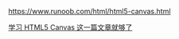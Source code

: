 https://www.runoob.com/html/html5-canvas.html


[学习 HTML5 Canvas 这一篇文章就够了](https://www.runoob.com/w3cnote/html5-canvas-intro.html)